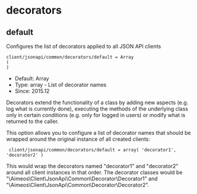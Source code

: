 
# decorators
## default

Configures the list of decorators applied to all JSON API clients

```
client/jsonapi/common/decorators/default = Array
(
)
```

* Default: Array
* Type: array - List of decorator names
* Since: 2015.12

Decorators extend the functionality of a class by adding new aspects
(e.g. log what is currently done), executing the methods of the underlying
class only in certain conditions (e.g. only for logged in users) or
modify what is returned to the caller.

This option allows you to configure a list of decorator names that should
be wrapped around the original instance of all created clients:

```
 client/jsonapi/common/decorators/default = array( 'decorator1', 'decorator2' )
```

This would wrap the decorators named "decorator1" and "decorator2" around
all client instances in that order. The decorator classes would be
"\Aimeos\Client\JsonApi\Common\Decorator\Decorator1" and
"\Aimeos\Client\JsonApi\Common\Decorator\Decorator2".
